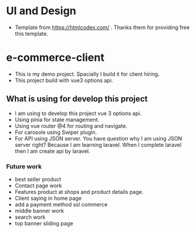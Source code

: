 # UI and Design
* Template from https://htmlcodex.com/ . Thanks them for providing free this template.

# e-commerce-client
* This is my demo project. Spacially I build it for client hiring.
* This project build with vue3 options api.

## What is using for develop this project
* I am using to develop this project vue 3 options api.
* Using pinia for state management.
* Using vue router @4 for routing and navigate.
* For carosole using Swiper plugin.
* For API using JSON server. You have question why I am using JSON server right? Because I am learning laravel. When I complete laravel then I am create api by laravel.

### Future work
* best seller product
* Contact page work
* Features product at shops and product details page.
* Client saying in home page
* add a payment method ssl commerce
* middle banner work
* search work
* top banner sliding page 